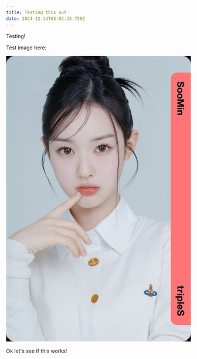 ```yaml
---
title: Testing this out
date: 2024-12-14T05:02:23.750Z
---
```


Testing!

Test image here:

![bafkreigl2kubn6pvd7lbfy2ahhic255ip4qtr2oglzyxnetg45wbr2cxga.jpg](https://github.com/heejinsoulyves/tinymind-blog/blob/main/assets/images/2024-12-14/1734152527830.jpg?raw=true)

Ok let's see if this works!